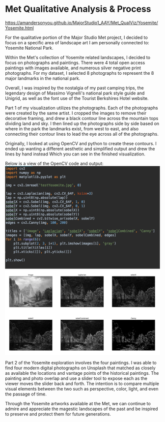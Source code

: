 # Met Qualitative Analysis & Process

https://amandersonyou.github.io/MajorStudio1_AAY/Met_QualViz/Yosemite/Yosemite.html

For the qualitative portion of the Major Studio Met project, I decided to focus 
on a specific area of landscape art I am personally connected to: Yosemite National Park.

Within the Met's collection of Yosemite related landscapes, I decided to focus on 
photographs and paintings. There were 4 total open access paintings with 
images available, and numerous silver negative print photographs. For my dataset,
I selected 8 photographs to represent the 8 major landmarks in the national park.

Overall, I was inspired by the nostalgia of my past camping trips, the legendary 
design of Massimo Vignelli's national park style guide and Unigrid, as well as the 
font use of the Tourist Berkshires Hotel website.


Part 1 of my visualization utilizes the photographs. Each of the photographs were 
created by the same artist. I cropped the images to remove their decorative framing, 
and drew a black contour line across the mountain tops dividing land and sky. I then 
lined up the photographs side by side based on where in the park the landmarks 
exist, from west to east, and also connecting their contour lines to lead the eye 
across all of the photographs.

Originally, I looked at using OpenCV and python to create these contours. I ended up 
wanting a different aesthetic and simplified output and drew the lines by hand instead 
Which you can see in the finished visualization.

Below is a view of the OpenCV code and output:
![OpenCV Code](Yosemite/photos/OpenCVCodeSample.png "OpenCV Code")
![OpenCV Output](Yosemite/photos/OpenCVoutput.png "OpenCV Output")


Part 2 of the Yosemite exploration involves the four paintings. I was able to 
find four modern digital photographs on Unsplash that matched as 
closely as available the locations and vantage points of the historical paintings. 
The painting and photo overlap and use a slider tool to expose each as the viewer
moves the slider back and forth. The intention is to compare multiple visual elements 
between the two such as perspective, color, light, and even the passage of time.


Through the Yosemite artworks available at the Met, we can continue to admire and 
appreciate the magestic landscapes of the past and be inspired to preserve and 
protect them for future generations. 